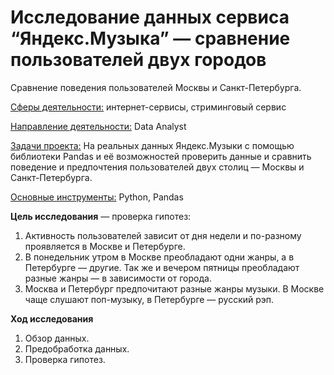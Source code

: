 # Исследование данных сервиса “Яндекс.Музыка” — сравнение пользователей двух городов

Сравнение поведения пользователей Москвы и Санкт-Петербурга.

<u>Сферы деятельности:</u> интернет-сервисы, стриминговый сервис

<u>Направление деятельности:</u> Data Analyst

<u>Задачи проекта:</u>  На реальных данных Яндекс.Музыки c помощью библиотеки Pandas и её возможностей проверить данные и сравнить поведение и предпочтения пользователей двух столиц — Москвы и Санкт-Петербурга.

<u>Основные инструменты:</u> Python, Pandas


**Цель исследования** — проверка гипотез:
1. Активность пользователей зависит от дня недели и по-разному проявляется в Москве и Петербурге.
2. В понедельник утром в Москве преобладают одни жанры, а в Петербурге — другие. Так же и вечером пятницы преобладают разные жанры — в зависимости от города. 
3. Москва и Петербург предпочитают разные жанры музыки. В Москве чаще слушают поп-музыку, в Петербурге — русский рэп.

**Ход исследования**
 1. Обзор данных.
 2. Предобработка данных.
 3. Проверка гипотез.
